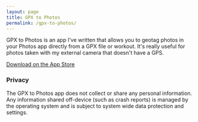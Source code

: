 ```yaml
---
layout: page
title: GPX to Photos
permalink: /gpx-to-photos/
---
```


GPX to Photos is an app I've written that allows you to geotag photos in your
Photos app directly from a GPX file or workout. It's really useful for photos
taken with my external camera that doesn't have a GPS.

[Download on the App Store](https://apps.apple.com/us/app/gpx-to-photos/id1403201208?ls=1)

### Privacy

The GPX to Photos app does not collect or share any personal information. Any
information shared off-device (such as crash reports) is managed by the
operating system and is subject to system wide data protection and settings.
